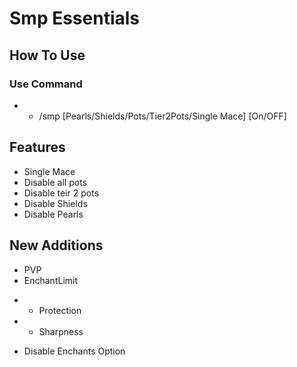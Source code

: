 # Smp Essentials

## How To Use
### Use Command
* * /smp [Pearls/Shields/Pots/Tier2Pots/Single Mace] [On/OFF]


## Features
* Single Mace
* Disable all pots
* Disable teir 2 pots
* Disable Shields
* Disable Pearls


## New Additions

* PVP
* EnchantLimit
- - Protection
- - Sharpness
* Disable Enchants Option
